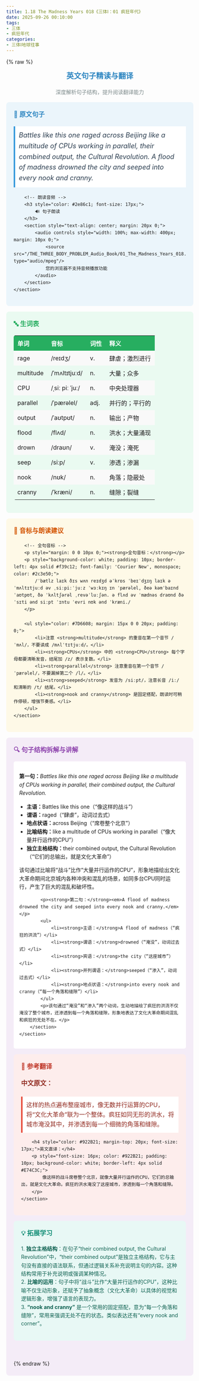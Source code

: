 ```yaml
---
title: 1.18 The Madness Years 018《三体Ⅰ：01 疯狂年代》
date: 2025-09-26 00:10:00
tags:
- 三体
- 疯狂年代
categories:
- 三体Ⅰ地球往事
---
```


{% raw %}
<!-- 英文句子精读与翻译  start -->
<section data-role="paragraph" class="_myeditor">
	<h2 style="text-align: center; color: #2e86c1; font-size: 20px;">
		英文句子精读与翻译
	</h2>
	<p style="color: #7f8c8d; text-align: center;">
		深度解析句子结构，提升阅读翻译能力
	</p>
</section>

<!-- 原文与媒体 -->
<section data-role="paragraph" class="_myeditor">
	<section style="background-color: #ebf5fb; padding: 20px; border-radius: 8px; margin: 15px 0; box-sizing: border-box;">
		<h3 style="color: #2e86c1; font-size: 17px;">
			📝 原文句子
		</h3>
		<p style="font-size: 18px; font-style: italic; color: #2c3e50; padding: 10px; background-color: white; border-left: 4px solid #3498db;">
			Battles like this one raged across Beijing like a multitude of CPUs working in parallel, their combined output, the Cultural Revolution. A flood of madness drowned the city and seeped into every nook and cranny.
		</p>

		<!-- 朗读音频 -->
		<h3 style="color: #2e86c1; font-size: 17px;">
			🔊 句子朗读
		</h3>
		<section style="text-align: center; margin: 20px 0;">
			<audio controls style="width: 100%; max-width: 400px; margin: 10px 0;">
				<source src="/THE_THREE_BODY_PROBLEM_Audio_Book/01_The_Madness_Years_018.mp3" type="audio/mpeg"/>
				您的浏览器不支持音频播放功能
			</audio>
		</section>
	</section>
</section>

<!-- 生词表 -->
<section data-role="paragraph" class="_myeditor">
	<section style="background-color: #eafaf1; padding: 20px; border-radius: 8px; margin: 15px 0;">
		<h3 style="color: #27ae60; font-size: 17px;">
			🔤 生词表
		</h3>
		<table style="width: 100%; border-collapse: collapse; margin-top: 15px;">
			<tbody>
				<tr style="background-color: #27ae60; color: white;">
					<th style="text-align: left; padding: 8px 10px;">单词</th>
					<th style="text-align: left; padding: 8px 10px;">音标</th>
					<th style="text-align: left; padding: 8px 10px;">词性</th>
					<th style="text-align: left; padding: 8px 10px;">释义</th>
				</tr>
				<tr><td>rage</td><td>/reɪdʒ/</td><td>v.</td><td>肆虐；激烈进行</td></tr>
				<tr><td>multitude</td><td>/ˈmʌltɪtjuːd/</td><td>n.</td><td>大量；众多</td></tr>
				<tr><td>CPU</td><td>/ˌsiː piː ˈjuː/</td><td>n.</td><td>中央处理器</td></tr>
				<tr><td>parallel</td><td>/ˈpærəlel/</td><td>adj.</td><td>并行的；平行的</td></tr>
				<tr><td>output</td><td>/ˈaʊtpʊt/</td><td>n.</td><td>输出；产物</td></tr>
				<tr><td>flood</td><td>/flʌd/</td><td>n.</td><td>洪水；大量涌现</td></tr>
				<tr><td>drown</td><td>/draʊn/</td><td>v.</td><td>淹没；淹死</td></tr>
				<tr><td>seep</td><td>/siːp/</td><td>v.</td><td>渗透；渗漏</td></tr>
				<tr><td>nook</td><td>/nʊk/</td><td>n.</td><td>角落；隐蔽处</td></tr>
				<tr><td>cranny</td><td>/ˈkræni/</td><td>n.</td><td>缝隙；裂缝</td></tr>
			</tbody>
		</table>
	</section>
</section>

<!-- 音标与朗读建议 -->
<section data-role="paragraph" class="_myeditor">
	<section style="background-color: #FEF9E7; padding: 20px; border-radius: 8px; margin: 15px 0;">
		<h3 style="color: #D35400; font-size: 17px;">
			🎵 音标与朗读建议
		</h3>

		<!-- 全句音标 -->
		<p style="margin: 0 0 10px 0;"><strong>全句音标：</strong></p>
		<p style="background-color: white; padding: 10px; border-left: 4px solid #f39c12; font-family: 'Courier New', monospace; color: #2c3e50;">
			/ˈbætlz laɪk ðɪs wʌn reɪdʒd əˈkrɒs ˈbeɪˈdʒɪŋ laɪk ə ˈmʌltɪtjuːd əv ˌsiːpiːˈjuːz ˈwɜːkɪŋ ɪn ˈpærəlel, ðeə kəmˈbaɪnd ˈaʊtpʊt, ðə ˈkʌltʃərəl ˌrevəˈluːʃən. ə flʌd əv ˈmædnəs draʊnd ðə ˈsɪti ənd siːpt ˈɪntu ˈevri nʊk ənd ˈkræni./
		</p>

		<ul style="color: #7D6608; margin: 15px 0 0 20px; padding: 0;">
			<li>注意 <strong>multitude</strong> 的重音在第一个音节 /ˈmʌl/，不要读成 /mʌlˈtɪtjuːd/。</li>
			<li><strong>CPUs</strong> 中的 <strong>CPU</strong> 每个字母都要清晰发音，结尾加 /z/ 表示复数。</li>
			<li><strong>parallel</strong> 注意重音在第一个音节 /ˈpærəlel/，不要漏掉第二个 /l/。</li>
			<li><strong>seeped</strong> 发音为 /siːpt/，注意长音 /iː/ 和清晰的 /t/ 结尾。</li>
			<li><strong>nook and cranny</strong> 是固定搭配，朗读时可稍作停顿，增强节奏感。</li>
		</ul>
	</section>
</section>

<!-- 句子结构拆解 -->
<section data-role="paragraph" class="_myeditor">
	<section style="background-color: #F4ECF7; padding: 20px; border-radius: 8px; margin: 15px 0;">
		<h3 style="color: #8E44AD; font-size: 17px;">
			🔍 句子结构拆解与讲解
		</h3>
		<section style="background-color: white; padding: 15px; border-radius: 5px;">
			<p><strong>第一句：</strong><em>Battles like this one raged across Beijing like a multitude of CPUs working in parallel, their combined output, the Cultural Revolution.</em></p>
			<ul>
				<li><strong>主语：</strong>Battles like this one（“像这样的战斗”）</li>
				<li><strong>谓语：</strong>raged（“肆虐”，动词过去式）</li>
				<li><strong>地点状语：</strong>across Beijing（“席卷整个北京”）</li>
				<li><strong>比喻结构：</strong>like a multitude of CPUs working in parallel（“像大量并行运作的CPU”）</li>
				<li><strong>独立主格结构：</strong>their combined output, the Cultural Revolution（“它们的总输出，就是文化大革命”）</li>
			</ul>
			<p>该句通过比喻将“战斗”比作“大量并行运作的CPU”，形象地描绘出文化大革命期间北京城内各种冲突和混乱的场景，如同多台CPU同时运行，产生了巨大的混乱和破坏性。</p>

			<p><strong>第二句：</strong><em>A flood of madness drowned the city and seeped into every nook and cranny.</em></p>
			<ul>
				<li><strong>主语：</strong>A flood of madness（“疯狂的洪流”）</li>
				<li><strong>谓语：</strong>drowned（“淹没”，动词过去式）</li>
				<li><strong>宾语：</strong>the city（“这座城市”）</li>
				<li><strong>并列谓语：</strong>seeped（“渗入”，动词过去式）</li>
				<li><strong>地点状语：</strong>into every nook and cranny（“每一个角落和缝隙”）</li>
			</ul>
			<p>该句通过“淹没”和“渗入”两个动词，生动地描绘了疯狂的洪流不仅淹没了整个城市，还渗透到每一个角落和缝隙，形象地表达了文化大革命期间混乱和疯狂的无处不在。</p>
		</section>
	</section>
</section>
<!-- 参考翻译 -->
<section data-role="paragraph" class="_myeditor">
	<section style="background-color: #FDEDEC; padding: 20px; border-radius: 8px; margin: 15px 0;">
		<h3 style="color: #C0392B; font-size: 17px;">
			📖 参考翻译
		</h3>
		<h4 style="color: #922B21; font-size: 17px;">中文原文：</h4>
		<p style="font-size: 16px; color: #922B21; padding: 10px; background-color: white; border-left: 4px solid #E74C3C;">
			这样的热点遍布整座城市，像无数并行运算的CPU，将“文化大革命”联为一个整体。疯狂如同无形的洪水，将城市淹没其中，并渗透到每一个细微的角落和缝隙。
		</p>

		<h4 style="color: #922B21; margin-top: 20px; font-size: 17px;">英文直译：</h4>
		<p style="font-size: 16px; color: #922B21; padding: 10px; background-color: white; border-left: 4px solid #E74C3C;">
			像这样的战斗席卷整个北京，就像大量并行运作的CPU，它们的总输出，就是文化大革命。疯狂的洪水淹没了这座城市，渗透到每一个角落和缝隙。
		</p>
	</section>
</section>
<!-- 拓展学习 -->
<section data-role="paragraph" class="_myeditor">
	<section style="background-color: #E8F8F5; padding: 20px; border-radius: 8px; margin: 15px 0;">
		<h3 style="color: #148F77; font-size: 17px;">
			💡 拓展学习
		</h3>
		<p style="color: #0E6251;">
			1. <strong>独立主格结构</strong>：在句子“their combined output, the Cultural Revolution”中，“their combined output”是独立主格结构，它与主句没有直接的语法联系，但通过逻辑关系补充说明主句的内容。这种结构常用于补充说明或强调某种情况。<br>
			2. <strong>比喻的运用</strong>：句子中将“战斗”比作“大量并行运作的CPU”，这种比喻不仅生动形象，还赋予了抽象概念（文化大革命）以具体的视觉和逻辑形象，增强了语言的表现力。<br>
			3. <strong>“nook and cranny”</strong> 是一个常用的固定搭配，意为“每一个角落和缝隙”，常用来强调无处不在的状态。类似表达还有“every nook and corner”。
		</p>
	</section>
</section>
<!-- 结束空行 -->
<section data-role="paragraph" class="_myeditor">
	<p><br/></p>
</section>
<style>
._myeditor { font-family: -apple-system, BlinkMacSystemFont, "Segoe UI", Roboto, "Helvetica Neue", Arial, sans-serif; line-height: 1.6; }
h2, h3, h4 { font-weight: 600; margin-top: 0; }
ul { padding-left: 20px; }
table { width: 100%; margin: 15px 0; border-radius: 5px; overflow: hidden; }
th { font-weight: 600; padding: 8px 10px; }
td { padding: 8px 10px; }
tr:nth-child(even) { background-color: #f9f9f9; }
.firstRow { font-weight: 600; }
</style>
<!-- 英文句子精读与翻译  end -->
{% endraw %}
